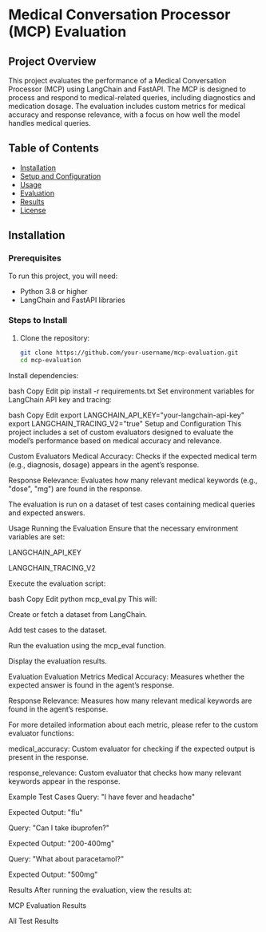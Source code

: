# Medical Conversation Processor (MCP) Evaluation

## Project Overview

This project evaluates the performance of a Medical Conversation Processor (MCP) using LangChain and FastAPI. The MCP is designed to process and respond to medical-related queries, including diagnostics and medication dosage. The evaluation includes custom metrics for medical accuracy and response relevance, with a focus on how well the model handles medical queries.

## Table of Contents

- [Installation](#installation)
- [Setup and Configuration](#setup-and-configuration)
- [Usage](#usage)
- [Evaluation](#evaluation)
- [Results](#results)
- [License](#license)

## Installation

### Prerequisites

To run this project, you will need:

- Python 3.8 or higher
- LangChain and FastAPI libraries

### Steps to Install

1. Clone the repository:
   ```bash
   git clone https://github.com/your-username/mcp-evaluation.git
   cd mcp-evaluation


Install dependencies:

bash
Copy
Edit
pip install -r requirements.txt
Set environment variables for LangChain API key and tracing:

bash
Copy
Edit
export LANGCHAIN_API_KEY="your-langchain-api-key"
export LANGCHAIN_TRACING_V2="true"
Setup and Configuration
This project includes a set of custom evaluators designed to evaluate the model’s performance based on medical accuracy and relevance.

Custom Evaluators
Medical Accuracy: Checks if the expected medical term (e.g., diagnosis, dosage) appears in the agent’s response.

Response Relevance: Evaluates how many relevant medical keywords (e.g., "dose", "mg") are found in the response.

The evaluation is run on a dataset of test cases containing medical queries and expected answers.

Usage
Running the Evaluation
Ensure that the necessary environment variables are set:

LANGCHAIN_API_KEY

LANGCHAIN_TRACING_V2

Execute the evaluation script:

bash
Copy
Edit
python mcp_eval.py
This will:

Create or fetch a dataset from LangChain.

Add test cases to the dataset.

Run the evaluation using the mcp_eval function.

Display the evaluation results.

Evaluation
Evaluation Metrics
Medical Accuracy: Measures whether the expected answer is found in the agent’s response.

Response Relevance: Measures how many relevant medical keywords are found in the agent’s response.

For more detailed information about each metric, please refer to the custom evaluator functions:

medical_accuracy: Custom evaluator for checking if the expected output is present in the response.

response_relevance: Custom evaluator that checks how many relevant keywords appear in the response.

Example Test Cases
Query: "I have fever and headache"

Expected Output: "flu"

Query: "Can I take ibuprofen?"

Expected Output: "200-400mg"

Query: "What about paracetamol?"

Expected Output: "500mg"

Results
After running the evaluation, view the results at:

MCP Evaluation Results

All Test Results
